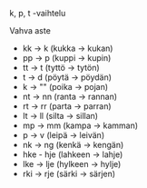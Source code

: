 k, p, t -vaihtelu

Vahva aste
- kk -> k (kukka -> kukan)
- pp -> p (kuppi -> kupin)
- tt -> t (tyttö -> tytön)
- t -> d (pöytä -> pöydän)
- k -> "" (poika -> pojan)
- nt -> nn (ranta -> rannan)
- rt -> rr (parta -> parran)
- lt -> ll (silta -> sillan)
- mp -> mm (kampa -> kamman)
- p -> v (leipä -> leivän)
- nk -> ng (kenkä -> kengän)
- hke - hje (lahkeen -> lahje)
- lke -> lje (hylkeen -> hylje)
- rki -> rje (särki -> särjen)